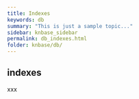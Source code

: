 ```yaml
---
title: Indexes
keywords: db
summary: "This is just a sample topic..."
sidebar: knbase_sidebar
permalink: db_indexes.html
folder: knbase/db/
---
```


## indexes

xxx
